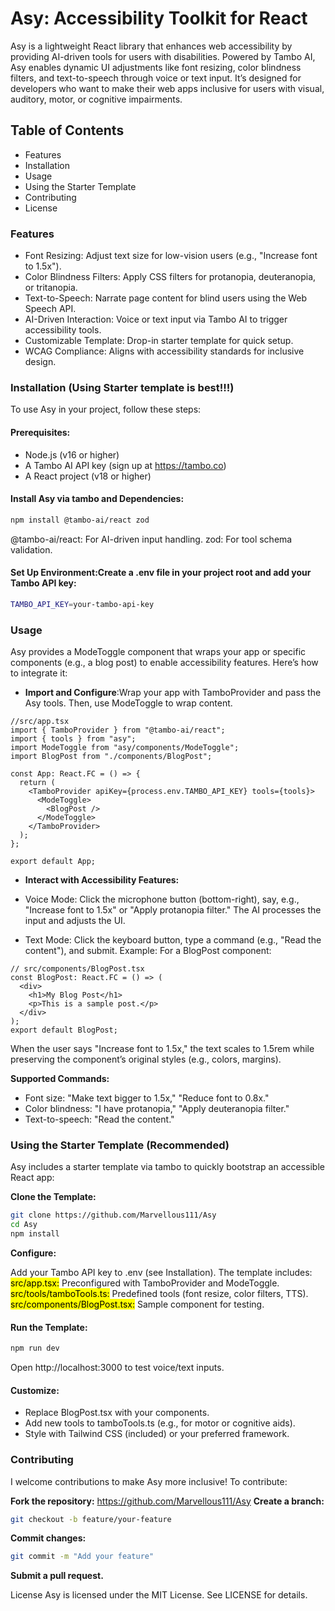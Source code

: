 # Asy: Accessibility Toolkit for React
Asy is a lightweight React library that enhances web accessibility by providing AI-driven tools for users with disabilities. Powered by Tambo AI, Asy enables dynamic UI adjustments like font resizing, color blindness filters, and text-to-speech through voice or text input. It’s designed for developers who want to make their web apps inclusive for users with visual, auditory, motor, or cognitive impairments.

## Table of Contents
- Features
- Installation
- Usage
- Using the Starter Template
- Contributing
- License

### Features

- Font Resizing: Adjust text size for low-vision users (e.g., "Increase font to 1.5x").
- Color Blindness Filters: Apply CSS filters for protanopia, deuteranopia, or tritanopia.
- Text-to-Speech: Narrate page content for blind users using the Web Speech API.
- AI-Driven Interaction: Voice or text input via Tambo AI to trigger accessibility tools.
- Customizable Template: Drop-in starter template for quick setup.
- WCAG Compliance: Aligns with accessibility standards for inclusive design.

### Installation (Using Starter template is best!!!)
To use Asy in your project, follow these steps:

#### Prerequisites:

- Node.js (v16 or higher)
- A Tambo AI API key (sign up at https://tambo.co)
- A React project (v18 or higher)


#### Install Asy via tambo and Dependencies:
``` bash
npm install @tambo-ai/react zod
```

@tambo-ai/react: For AI-driven input handling.
zod: For tool schema validation.


#### Set Up Environment:Create a .env file in your project root and add your Tambo API key:
```bash
TAMBO_API_KEY=your-tambo-api-key
```


### Usage
Asy provides a ModeToggle component that wraps your app or specific components (e.g., a blog post) to enable accessibility features. Here’s how to integrate it:

- **Import and Configure**:Wrap your app with TamboProvider and pass the Asy tools. Then, use ModeToggle to wrap content.

```tsx src/app.tsx
//src/app.tsx
import { TamboProvider } from "@tambo-ai/react";
import { tools } from "asy";
import ModeToggle from "asy/components/ModeToggle";
import BlogPost from "./components/BlogPost";

const App: React.FC = () => {
  return (
    <TamboProvider apiKey={process.env.TAMBO_API_KEY} tools={tools}>
      <ModeToggle>
        <BlogPost />
      </ModeToggle>
    </TamboProvider>
  );
};

export default App;
```

- **Interact with Accessibility Features:**

- Voice Mode: Click the microphone button (bottom-right), say, e.g., "Increase font to 1.5x" or "Apply protanopia filter." The AI processes the input and adjusts the UI.
- Text Mode: Click the keyboard button, type a command (e.g., "Read the content"), and submit.
Example: For a BlogPost component:
```tsx src/components/BlogPost.tsx
// src/components/BlogPost.tsx
const BlogPost: React.FC = () => (
  <div>
    <h1>My Blog Post</h1>
    <p>This is a sample post.</p>
  </div>
);
export default BlogPost;
```
When the user says "Increase font to 1.5x," the text scales to 1.5rem while preserving the component’s original styles (e.g., colors, margins).


**Supported Commands:**

- Font size: "Make text bigger to 1.5x," "Reduce font to 0.8x."
- Color blindness: "I have protanopia," "Apply deuteranopia filter."
- Text-to-speech: "Read the content."



### Using the Starter Template (Recommended)
Asy includes a starter template via tambo to quickly bootstrap an accessible React app:

**Clone the Template:**
```bash
git clone https://github.com/Marvellous111/Asy
cd Asy
npm install
```

**Configure:**

Add your Tambo API key to .env (see Installation).
The template includes:
<mark>src/app.tsx:</mark> Preconfigured with TamboProvider and ModeToggle.
<mark>src/tools/tamboTools.ts:</mark> Predefined tools (font resize, color filters, TTS).
<mark>src/components/BlogPost.tsx:</mark> Sample component for testing.


#### Run the Template:
```bash
npm run dev
```

Open http://localhost:3000 to test voice/text inputs.

#### Customize:

- Replace BlogPost.tsx with your components.
- Add new tools to tamboTools.ts (e.g., for motor or cognitive aids).
- Style with Tailwind CSS (included) or your preferred framework.


### Contributing
I welcome contributions to make Asy more inclusive! To contribute:

**Fork the repository:** https://github.com/Marvellous111/Asy
**Create a branch:** 
```bash
git checkout -b feature/your-feature
```
**Commit changes:** 
```bash
git commit -m "Add your feature"
```
**Submit a pull request.**

License
Asy is licensed under the MIT License. See LICENSE for details.